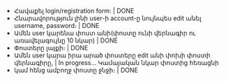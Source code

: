 * Հավաքել login/registration form:                                              | DONE
* Հնարավորություն լինի user-ի account-ը նույնպես edit անել username, password։  | DONE
* Ամեն user կարենա փոստ անի(փոստը ունի վերնագիր ու առավելագույնը 10 նկար)       | DONE
* Փոստերը լայքի։                                                                | DONE
* Ամեն user կարա իրա արած փոստերը edit անի փոխի փոստի վերնագիրը,                | In progress...
  Կամայական նկար փոստից հեռացնի
* կամ հենց ամբողջ փոստը ջնջի։                                                   | DONE